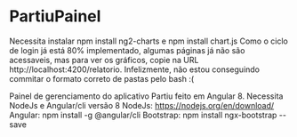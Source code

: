 # PartiuPainel
Necessita instalar npm install ng2-charts e npm install chart.js
Como o ciclo de login já está 80% implementado, algumas páginas já não são acessaveis, mas para ver os gráficos, copie na URL http://localhost:4200/relatorio.
Infelizmente, não estou conseguindo commitar o formato correto de pastas pelo bash :(


Painel de gerenciamento do aplicativo Partiu feito em Angular 8.
Necessita NodeJs e Angular/cli versão 8
NodeJs: https://nodejs.org/en/download/
Angular: npm install -g @angular/cli
Bootstrap: npm install ngx-bootstrap --save


